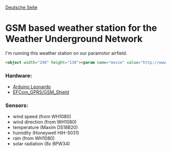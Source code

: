 [Deutsche Seite](README_DE.md)

GSM based weather station for the Weather Underground Network
======
I'm running this weather station on our paramotor airfield.

```html
<object width="290" height="130"><param name="movie" value="http://www.wunderground.com/swf/pws_mini_rf_nc.swf?station=IHESSENN7&freq=&units=english&lang=EN" /><embed src="http://www.wunderground.com/swf/pws_mini_rf_nc.swf?station=IHESSENN7&freq=&units=english&lang=EN" type="application/x-shockwave-flash" width="290" height="130" /></object>
```

### Hardware:
- [Arduino Leonardo](https://www.arduino.cc/en/Main/ArduinoBoardLeonardo)
- [EFCom_GPRS/GSM_Shield](http://www.elecfreaks.com/wiki/index.php?title=EFCom_GPRS/GSM_Shield)

### Sensors:
- wind speed (from WH1080)
- wind direction (from WH1080)
- temperature (Maxim DS18B20)
- humidity (Honeywell HIH-5031)
- rain (from WH1080)
- solar radiation (8x BPW34)
